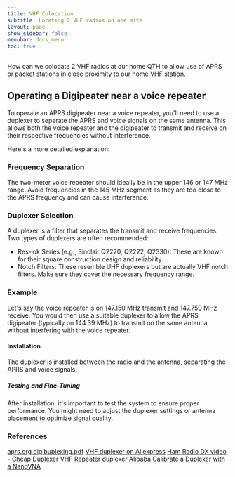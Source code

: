 ```yaml
---
title: VHF Colocation
subtitle: Locating 2 VHF radios on one site
layout: page
show_sidebar: false
menubar: docs_menu
toc: true
---
```


How can we colocate 2 VHF radios at our home QTH to allow use of APRS or packet stations in
close proximity to our home VHF station.

## Operating a Digipeater near a voice repeater

To operate an APRS digipeater near a voice repeater, you'll need to use a duplexer to separate the APRS and
voice signals on the same antenna. This allows both the voice repeater and the digipeater to transmit
and receive on their respective frequencies without interference.

Here's a more detailed explanation:

### Frequency Separation

The two-meter voice repeater should ideally be in the upper 146 or 147 MHz range. Avoid frequencies in
the 145 MHz segment as they are too close to the APRS frequency and can cause interference.

### Duplexer Selection

A duplexer is a filter that separates the transmit and receive frequencies. Two types of duplexers are often recommended:

- Res-lok Series (e.g., Sinclair Q2220, Q2222, Q2330): These are known for their square construction design and reliability.
- Notch Filters: These resemble UHF duplexers but are actually VHF notch filters. Make sure they cover the necessary frequency range.

### Example

Let's say the voice repeater is on 147.150 MHz transmit and 147.750 MHz receive. You would then use a suitable
duplexer to allow the APRS digipeater (typically on 144.39 MHz) to transmit on the same antenna without interfering with
the voice repeater.

#### Installation

The duplexer is installed between the radio and the antenna, separating the APRS and voice signals.

##### Testing and Fine-Tuning

After installation, it's important to test the system to ensure proper performance. You might need to adjust the duplexer settings or antenna placement to optimize signal quality.

### References

[aprs.org digibuplexing.pdf](https://www.aprs.org/txt/digiduplexing.pdf)
[VHF duplexer on Aliexpress](https://www.aliexpress.com/item/1005005284394150.html)
[Ham Radio DX video - Cheap Duplexer](https://www.youtube.com/watch?v=I_Trk9OKG38&t=797s)
[VHF Repeater duplexer Alibaba](https://www.alibaba.com/product-detail/136-174MHz-VHF-0-6MHz-Duplexer_1600083924879.html?spm=a2700.shop_plgr.41413.35.30e37121rBZMJx)
[Calibrate a Duplexer with a NanoVNA](https://www.youtube.com/watch?v=TbEK4v_3Xuo)
